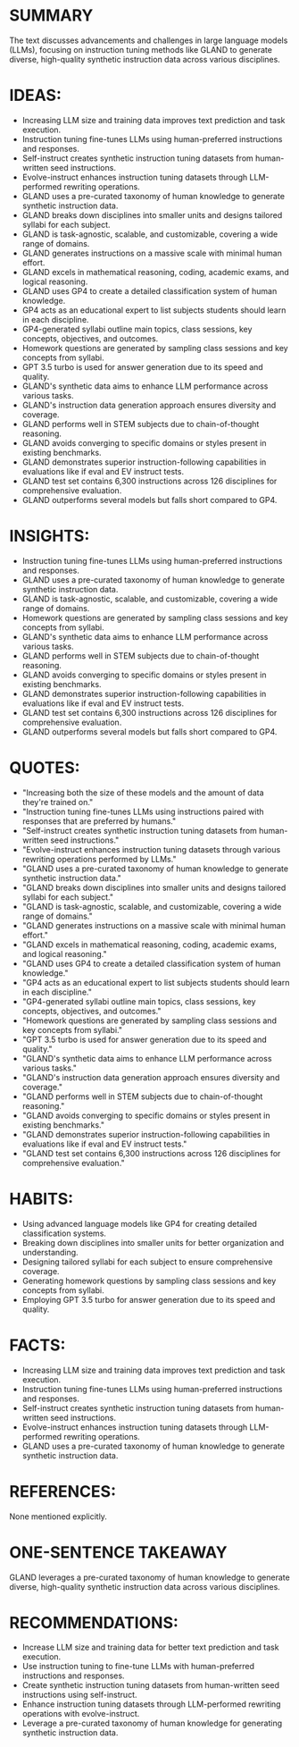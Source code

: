 # SUMMARY
The text discusses advancements and challenges in large language models (LLMs), focusing on instruction tuning methods like GLAND to generate diverse, high-quality synthetic instruction data across various disciplines.

# IDEAS:
- Increasing LLM size and training data improves text prediction and task execution.
- Instruction tuning fine-tunes LLMs using human-preferred instructions and responses.
- Self-instruct creates synthetic instruction tuning datasets from human-written seed instructions.
- Evolve-instruct enhances instruction tuning datasets through LLM-performed rewriting operations.
- GLAND uses a pre-curated taxonomy of human knowledge to generate synthetic instruction data.
- GLAND breaks down disciplines into smaller units and designs tailored syllabi for each subject.
- GLAND is task-agnostic, scalable, and customizable, covering a wide range of domains.
- GLAND generates instructions on a massive scale with minimal human effort.
- GLAND excels in mathematical reasoning, coding, academic exams, and logical reasoning.
- GLAND uses GP4 to create a detailed classification system of human knowledge.
- GP4 acts as an educational expert to list subjects students should learn in each discipline.
- GP4-generated syllabi outline main topics, class sessions, key concepts, objectives, and outcomes.
- Homework questions are generated by sampling class sessions and key concepts from syllabi.
- GPT 3.5 turbo is used for answer generation due to its speed and quality.
- GLAND's synthetic data aims to enhance LLM performance across various tasks.
- GLAND's instruction data generation approach ensures diversity and coverage.
- GLAND performs well in STEM subjects due to chain-of-thought reasoning.
- GLAND avoids converging to specific domains or styles present in existing benchmarks.
- GLAND demonstrates superior instruction-following capabilities in evaluations like if eval and EV instruct tests.
- GLAND test set contains 6,300 instructions across 126 disciplines for comprehensive evaluation.
- GLAND outperforms several models but falls short compared to GP4.

# INSIGHTS:
- Instruction tuning fine-tunes LLMs using human-preferred instructions and responses.
- GLAND uses a pre-curated taxonomy of human knowledge to generate synthetic instruction data.
- GLAND is task-agnostic, scalable, and customizable, covering a wide range of domains.
- Homework questions are generated by sampling class sessions and key concepts from syllabi.
- GLAND's synthetic data aims to enhance LLM performance across various tasks.
- GLAND performs well in STEM subjects due to chain-of-thought reasoning.
- GLAND avoids converging to specific domains or styles present in existing benchmarks.
- GLAND demonstrates superior instruction-following capabilities in evaluations like if eval and EV instruct tests.
- GLAND test set contains 6,300 instructions across 126 disciplines for comprehensive evaluation.
- GLAND outperforms several models but falls short compared to GP4.

# QUOTES:
- "Increasing both the size of these models and the amount of data they're trained on."
- "Instruction tuning fine-tunes LLMs using instructions paired with responses that are preferred by humans."
- "Self-instruct creates synthetic instruction tuning datasets from human-written seed instructions."
- "Evolve-instruct enhances instruction tuning datasets through various rewriting operations performed by LLMs."
- "GLAND uses a pre-curated taxonomy of human knowledge to generate synthetic instruction data."
- "GLAND breaks down disciplines into smaller units and designs tailored syllabi for each subject."
- "GLAND is task-agnostic, scalable, and customizable, covering a wide range of domains."
- "GLAND generates instructions on a massive scale with minimal human effort."
- "GLAND excels in mathematical reasoning, coding, academic exams, and logical reasoning."
- "GLAND uses GP4 to create a detailed classification system of human knowledge."
- "GP4 acts as an educational expert to list subjects students should learn in each discipline."
- "GP4-generated syllabi outline main topics, class sessions, key concepts, objectives, and outcomes."
- "Homework questions are generated by sampling class sessions and key concepts from syllabi."
- "GPT 3.5 turbo is used for answer generation due to its speed and quality."
- "GLAND's synthetic data aims to enhance LLM performance across various tasks."
- "GLAND's instruction data generation approach ensures diversity and coverage."
- "GLAND performs well in STEM subjects due to chain-of-thought reasoning."
- "GLAND avoids converging to specific domains or styles present in existing benchmarks."
- "GLAND demonstrates superior instruction-following capabilities in evaluations like if eval and EV instruct tests."
- "GLAND test set contains 6,300 instructions across 126 disciplines for comprehensive evaluation."

# HABITS:
- Using advanced language models like GP4 for creating detailed classification systems.
- Breaking down disciplines into smaller units for better organization and understanding.
- Designing tailored syllabi for each subject to ensure comprehensive coverage.
- Generating homework questions by sampling class sessions and key concepts from syllabi.
- Employing GPT 3.5 turbo for answer generation due to its speed and quality.

# FACTS:
- Increasing LLM size and training data improves text prediction and task execution.
- Instruction tuning fine-tunes LLMs using human-preferred instructions and responses.
- Self-instruct creates synthetic instruction tuning datasets from human-written seed instructions.
- Evolve-instruct enhances instruction tuning datasets through LLM-performed rewriting operations.
- GLAND uses a pre-curated taxonomy of human knowledge to generate synthetic instruction data.

# REFERENCES:
None mentioned explicitly.

# ONE-SENTENCE TAKEAWAY
GLAND leverages a pre-curated taxonomy of human knowledge to generate diverse, high-quality synthetic instruction data across various disciplines.

# RECOMMENDATIONS:
- Increase LLM size and training data for better text prediction and task execution.
- Use instruction tuning to fine-tune LLMs with human-preferred instructions and responses.
- Create synthetic instruction tuning datasets from human-written seed instructions using self-instruct.
- Enhance instruction tuning datasets through LLM-performed rewriting operations with evolve-instruct.
- Leverage a pre-curated taxonomy of human knowledge for generating synthetic instruction data.